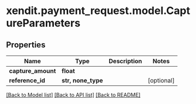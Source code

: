 # xendit.payment_request.model.CaptureParameters


## Properties
Name | Type | Description | Notes
------------ | ------------- | ------------- | -------------
**capture_amount** | **float** |  | 
**reference_id** | **str, none_type** |  | [optional] 

[[Back to Model list]](../README.md#documentation-for-models) [[Back to API list]](../README.md#documentation-for-api-endpoints) [[Back to README]](../README.md)


